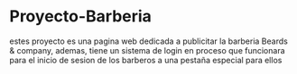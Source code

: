 # Proyecto-Barberia
estes proyecto es una pagina web dedicada a publicitar la barberia Beards & company, ademas, tiene un sistema de login en proceso que funcionara para el inicio de sesion de los barberos a una pestaña especial para ellos
